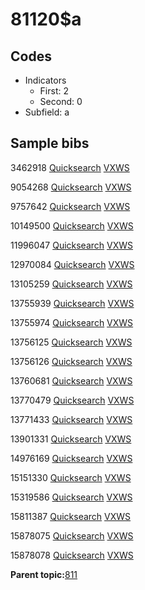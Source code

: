 # 81120$a

## Codes

-   Indicators
    -   First: 2
    -   Second: 0
-   Subfield: a

## Sample bibs

3462918 [Quicksearch](https://search.library.yale.edu/catalog/3462918) [VXWS](http://prodorbis.library.yale.edu:7014/vxws/GetHoldingsService?bibId=3462918)

9054268 [Quicksearch](https://search.library.yale.edu/catalog/9054268) [VXWS](http://prodorbis.library.yale.edu:7014/vxws/GetHoldingsService?bibId=9054268)

9757642 [Quicksearch](https://search.library.yale.edu/catalog/9757642) [VXWS](http://prodorbis.library.yale.edu:7014/vxws/GetHoldingsService?bibId=9757642)

10149500 [Quicksearch](https://search.library.yale.edu/catalog/10149500) [VXWS](http://prodorbis.library.yale.edu:7014/vxws/GetHoldingsService?bibId=10149500)

11996047 [Quicksearch](https://search.library.yale.edu/catalog/11996047) [VXWS](http://prodorbis.library.yale.edu:7014/vxws/GetHoldingsService?bibId=11996047)

12970084 [Quicksearch](https://search.library.yale.edu/catalog/12970084) [VXWS](http://prodorbis.library.yale.edu:7014/vxws/GetHoldingsService?bibId=12970084)

13105259 [Quicksearch](https://search.library.yale.edu/catalog/13105259) [VXWS](http://prodorbis.library.yale.edu:7014/vxws/GetHoldingsService?bibId=13105259)

13755939 [Quicksearch](https://search.library.yale.edu/catalog/13755939) [VXWS](http://prodorbis.library.yale.edu:7014/vxws/GetHoldingsService?bibId=13755939)

13755974 [Quicksearch](https://search.library.yale.edu/catalog/13755974) [VXWS](http://prodorbis.library.yale.edu:7014/vxws/GetHoldingsService?bibId=13755974)

13756125 [Quicksearch](https://search.library.yale.edu/catalog/13756125) [VXWS](http://prodorbis.library.yale.edu:7014/vxws/GetHoldingsService?bibId=13756125)

13756126 [Quicksearch](https://search.library.yale.edu/catalog/13756126) [VXWS](http://prodorbis.library.yale.edu:7014/vxws/GetHoldingsService?bibId=13756126)

13760681 [Quicksearch](https://search.library.yale.edu/catalog/13760681) [VXWS](http://prodorbis.library.yale.edu:7014/vxws/GetHoldingsService?bibId=13760681)

13770479 [Quicksearch](https://search.library.yale.edu/catalog/13770479) [VXWS](http://prodorbis.library.yale.edu:7014/vxws/GetHoldingsService?bibId=13770479)

13771433 [Quicksearch](https://search.library.yale.edu/catalog/13771433) [VXWS](http://prodorbis.library.yale.edu:7014/vxws/GetHoldingsService?bibId=13771433)

13901331 [Quicksearch](https://search.library.yale.edu/catalog/13901331) [VXWS](http://prodorbis.library.yale.edu:7014/vxws/GetHoldingsService?bibId=13901331)

14976169 [Quicksearch](https://search.library.yale.edu/catalog/14976169) [VXWS](http://prodorbis.library.yale.edu:7014/vxws/GetHoldingsService?bibId=14976169)

15151330 [Quicksearch](https://search.library.yale.edu/catalog/15151330) [VXWS](http://prodorbis.library.yale.edu:7014/vxws/GetHoldingsService?bibId=15151330)

15319586 [Quicksearch](https://search.library.yale.edu/catalog/15319586) [VXWS](http://prodorbis.library.yale.edu:7014/vxws/GetHoldingsService?bibId=15319586)

15811387 [Quicksearch](https://search.library.yale.edu/catalog/15811387) [VXWS](http://prodorbis.library.yale.edu:7014/vxws/GetHoldingsService?bibId=15811387)

15878075 [Quicksearch](https://search.library.yale.edu/catalog/15878075) [VXWS](http://prodorbis.library.yale.edu:7014/vxws/GetHoldingsService?bibId=15878075)

15878078 [Quicksearch](https://search.library.yale.edu/catalog/15878078) [VXWS](http://prodorbis.library.yale.edu:7014/vxws/GetHoldingsService?bibId=15878078)

**Parent topic:**[811](../../tags/811/811.md)

